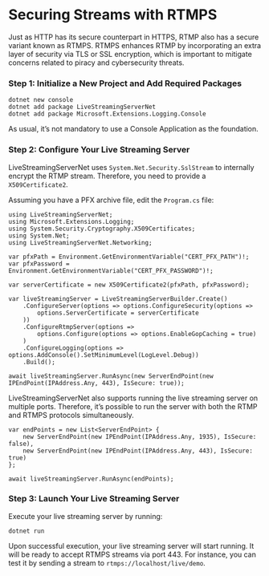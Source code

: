 # Securing Streams with RTMPS

Just as HTTP has its secure counterpart in HTTPS, RTMP also has a secure variant known as RTMPS. RTMPS enhances RTMP by incorporating an extra layer of security via TLS or SSL encryption, which is important to mitigate concerns related to piracy and cybersecurity threats.

### Step 1: Initialize a New Project and Add Required Packages

```
dotnet new console
dotnet add package LiveStreamingServerNet
dotnet add package Microsoft.Extensions.Logging.Console
```

As usual, it’s not mandatory to use a Console Application as the foundation.

### Step 2: Configure Your Live Streaming Server

LiveStreamingServerNet uses `System.Net.Security.SslStream` to internally encrypt the RTMP stream. Therefore, you need to provide a `X509Certificate2`.

Assuming you have a PFX archive file, edit the `Program.cs` file:

```
using LiveStreamingServerNet;
using Microsoft.Extensions.Logging;
using System.Security.Cryptography.X509Certificates;
using System.Net;
using LiveStreamingServerNet.Networking;

var pfxPath = Environment.GetEnvironmentVariable("CERT_PFX_PATH")!;
var pfxPassword = Environment.GetEnvironmentVariable("CERT_PFX_PASSWORD")!;

var serverCertificate = new X509Certificate2(pfxPath, pfxPassword);

var liveStreamingServer = LiveStreamingServerBuilder.Create()
    .ConfigureServer(options => options.ConfigureSecurity(options =>
        options.ServerCertificate = serverCertificate
    ))
    .ConfigureRtmpServer(options =>
        options.Configure(options => options.EnableGopCaching = true)
    )
    .ConfigureLogging(options => options.AddConsole().SetMinimumLevel(LogLevel.Debug))
    .Build();

await liveStreamingServer.RunAsync(new ServerEndPoint(new IPEndPoint(IPAddress.Any, 443), IsSecure: true));
```

LiveStreamingServerNet also supports running the live streaming server on multiple ports. Therefore, it’s possible to run the server with both the RTMP and RTMPS protocols simultaneously.

```
var endPoints = new List<ServerEndPoint> {
    new ServerEndPoint(new IPEndPoint(IPAddress.Any, 1935), IsSecure: false),
    new ServerEndPoint(new IPEndPoint(IPAddress.Any, 443), IsSecure: true)
};

await liveStreamingServer.RunAsync(endPoints);
```

### Step 3: Launch Your Live Streaming Server

Execute your live streaming server by running:

```
dotnet run
```

Upon successful execution, your live streaming server will start running. It will be ready to accept RTMPS streams via port 443. For instance, you can test it by sending a stream to `rtmps://localhost/live/demo`.
